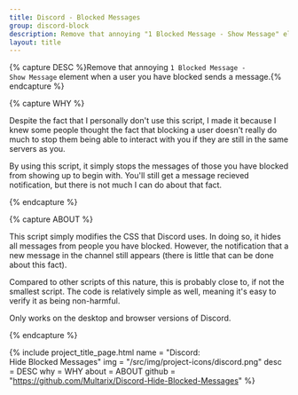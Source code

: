 ```yaml
---
title: Discord - Blocked Messages
group: discord-block
description: Remove that annoying "1 Blocked Message - Show Message" element when a user you blocked sends a message.
layout: title
---
```


{% capture DESC %}Remove that annoying <wbr><code>1 Blocked Message - Show Message</code> <wbr>element when a user you have blocked sends a message.{% endcapture %}


{% capture WHY %}
<p>Despite the fact that I personally don't use this script, I made it because I knew some people thought the fact that blocking a user doesn't really do much to stop them being able to interact with you if they are still in the same servers as you.</p>

<p>By using this script, it simply stops the messages of those you have blocked from showing up to begin with. You'll still get a message recieved notification, but there is not much I can do about that fact.</p>
{% endcapture %}


{% capture ABOUT %}
<p>This script simply modifies the CSS that Discord uses. In doing so, it hides all messages from people you have blocked. However, the notification that a new message in the channel still appears (there is little that can be done about this fact).</p>

<p>Compared to other scripts of this nature, this is probably close to, if not the smallest script. The code is relatively simple as well, meaning it's easy to verify it as being non-harmful.</p>

<p>Only works on the desktop and browser versions of Discord.</p>
{% endcapture %}



{% include project_title_page.html
	name		= "Discord:<br>Hide Blocked Messages"
	img			= "/src/img/project-icons/discord.png"
	desc		= DESC
	why			= WHY
	about		= ABOUT
	github		= "https://github.com/Multarix/Discord-Hide-Blocked-Messages"
%}